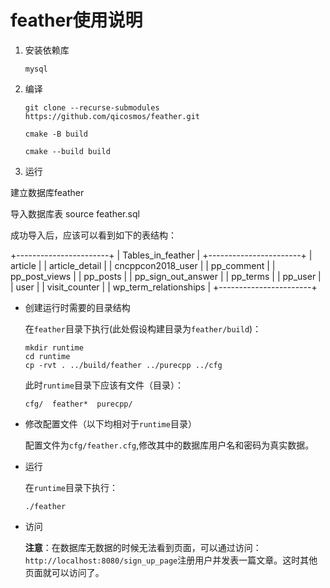 # feather使用说明

1. 安装依赖库

    ```text
    mysql
    ```
	
2. 编译

    ```shell
    git clone --recurse-submodules https://github.com/qicosmos/feather.git

    cmake -B build

    cmake --build build
    ```

3. 运行

建立数据库feather

导入数据库表 source feather.sql

成功导入后，应该可以看到如下的表结构：

+-----------------------+
| Tables_in_feather     |
+-----------------------+
| article               |
| article_detail        |
| cncppcon2018_user     |
| pp_comment            |
| pp_post_views         |
| pp_posts              |
| pp_sign_out_answer    |
| pp_terms              |
| pp_user               |
| user                  |
| visit_counter         |
| wp_term_relationships |
+-----------------------+

* 创建运行时需要的目录结构

  在`feather`目录下执行(此处假设构建目录为`feather/build`)：

  ```shell
  mkdir runtime
  cd runtime
  cp -rvt . ../build/feather ../purecpp ../cfg
  ```

  此时`runtime`目录下应该有文件（目录）：

  ```text
  cfg/  feather*  purecpp/
  ```

* 修改配置文件（以下均相对于`runtime`目录）

  配置文件为`cfg/feather.cfg`,修改其中的数据库用户名和密码为真实数据。

* 运行

  在`runtime`目录下执行：

  ```shell
  ./feather
  ```

* 访问

  **注意**：在数据库无数据的时候无法看到页面，可以通过访问：`http://localhost:8080/sign_up_page`注册用户并发表一篇文章。这时其他页面就可以访问了。